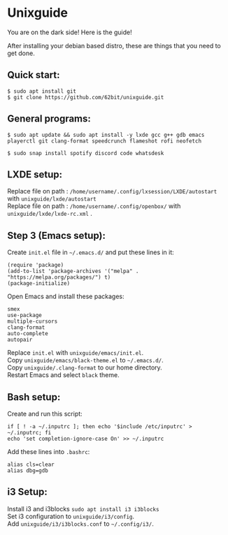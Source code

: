 # Unixguide
You are on the dark side! Here is the guide!

After installing your debian based distro, these are things that you need to get done. 

## Quick start:
```
$ sudo apt install git
$ git clone https://github.com/62bit/unixguide.git
```

## General programs:
```
$ sudo apt update && sudo apt install -y lxde gcc g++ gdb emacs playerctl git clang-format speedcrunch flameshot rofi neofetch
```
	
```
$ sudo snap install spotify discord code whatsdesk
```

## LXDE setup:
Replace file on path : `/home/username/.config/lxsession/LXDE/autostart` with `unixguide/lxde/autostart` <br/>
Replace file on path : `/home/username/.config/openbox/` with `unixguide/lxde/lxde-rc.xml` .

## Step 3 (Emacs setup):
Create `init.el` file in `~/.emacs.d/` and put these lines in it:
```
(require 'package)
(add-to-list 'package-archives '("melpa" . "https://melpa.org/packages/") t)
(package-initialize)
```
Open Emacs and install these packages:
```
smex
use-package
multiple-cursors
clang-format
auto-complete
autopair
```
Replace `init.el` with `unixguide/emacs/init.el`. <br/>
Copy `unixguide/emacs/black-theme.el` to `~/.emacs.d/`.  <br/>
Copy `unixguide/.clang-format` to our home directory. <br/>
Restart Emacs and select `black` theme.

## Bash setup:
Create and run this script:
```
if [ ! -a ~/.inputrc ]; then echo '$include /etc/inputrc' > ~/.inputrc; fi
echo 'set completion-ignore-case On' >> ~/.inputrc
```

Add these lines into  `.bashrc`: <br/>
```
alias cls=clear
alias dbg=gdb
```

## i3 Setup:
Install i3 and i3blocks `sudo apt install i3 i3blocks` <br/>
Set i3 configuration to `unixguide/i3/config`. <br/>
Add `unixguide/i3/i3blocks.conf` to `~/.config/i3/`. <br/>
